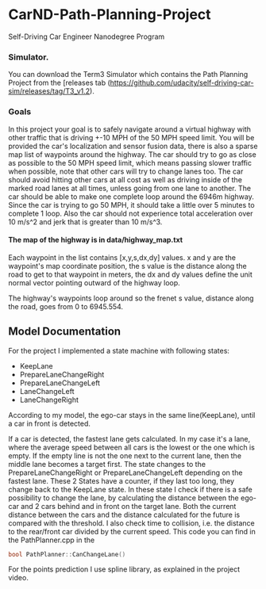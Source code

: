# CarND-Path-Planning-Project
Self-Driving Car Engineer Nanodegree Program
   
### Simulator.
You can download the Term3 Simulator which contains the Path Planning Project from the [releases tab (https://github.com/udacity/self-driving-car-sim/releases/tag/T3_v1.2).

### Goals
In this project your goal is to safely navigate around a virtual highway with other traffic that is driving +-10 MPH of the 50 MPH speed limit. You will be provided the car's localization and sensor fusion data, there is also a sparse map list of waypoints around the highway. The car should try to go as close as possible to the 50 MPH speed limit, which means passing slower traffic when possible, note that other cars will try to change lanes too. The car should avoid hitting other cars at all cost as well as driving inside of the marked road lanes at all times, unless going from one lane to another. The car should be able to make one complete loop around the 6946m highway. Since the car is trying to go 50 MPH, it should take a little over 5 minutes to complete 1 loop. Also the car should not experience total acceleration over 10 m/s^2 and jerk that is greater than 10 m/s^3.

#### The map of the highway is in data/highway_map.txt
Each waypoint in the list contains  [x,y,s,dx,dy] values. x and y are the waypoint's map coordinate position, the s value is the distance along the road to get to that waypoint in meters, the dx and dy values define the unit normal vector pointing outward of the highway loop.

The highway's waypoints loop around so the frenet s value, distance along the road, goes from 0 to 6945.554.

## Model Documentation

For the project I implemented a state machine with following states:
* KeepLane
* PrepareLaneChangeRight
* PrepareLaneChangeLeft
* LaneChangeLeft
* LaneChangeRight

According to my model, the ego-car stays in the same line(KeepLane), until 
a car in front is detected.

If a car is detected, the fastest lane gets calculated.
In my case it's a lane, where the average speed between all cars is the lowest or the one which is empty.
If the empty line is not the one next to the current lane, then the middle lane becomes a target first.
The state changes to the PrepareLaneChangeRight or PrepareLaneChangeLeft depending on the fastest lane.
These 2 States have a counter, if they last too long, they change back to the KeepLane state.
In these state I check if there is a safe possibility to change 
the lane, by calculating the distance between the ego-car and 2 cars behind and in front on the target lane.
Both the current distance between the cars and the distance calculated for the future is compared with the threshold.
I also check time to collision, i.e. the distance to the rear/front car divided by the current speed.
 This code you can find in the PathPlanner.cpp in the 
 ```cpp
 bool PathPlanner::CanChangeLane()
 ```
 For the points prediction I use spline library, as explained in the project video.
 